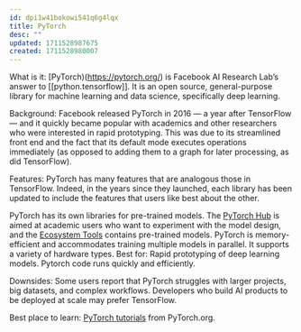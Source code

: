 ```yaml
---
id: dpi1w41bokowi541q6g4lqx
title: PyTorch
desc: ""
updated: 1711528987675
created: 1711528980007
---
```


What is it: [PyTorch)(https://pytorch.org/) is Facebook AI Research Lab’s answer to [[python.tensorflow]]. It is an open source, general-purpose library for machine learning and data science, specifically deep learning.

Background: Facebook released PyTorch in 2016 — a year after TensorFlow — and it quickly became popular with academics and other researchers who were interested in rapid prototyping. This was due to its streamlined front end and the fact that its default mode executes operations immediately (as opposed to adding them to a graph for later processing, as did TensorFlow). 

Features: PyTorch has many features that are analogous those in TensorFlow. Indeed, in the years since they launched, each library has been updated to include the features that users like best about the other. 

PyTorch has its own libraries for pre-trained models. The [PyTorch Hub](https://pytorch.org/hub/) is aimed at academic users who want to experiment with the model design, and the [Ecosystem Tools](https://pytorch.org/ecosystem/) contains pre-trained models. 
PyTorch is memory-efficient and accommodates training multiple models in parallel. 
It supports a variety of hardware types.
Best for: Rapid prototyping of deep learning models. Pytorch code runs quickly and efficiently. 

Downsides: Some users report that PyTorch struggles with larger projects, big datasets, and complex workflows. Developers who build AI products to be deployed at scale may prefer TensorFlow.

Best place to learn: [PyTorch tutorials](https://pytorch.org/tutorials/) from PyTorch.org.
